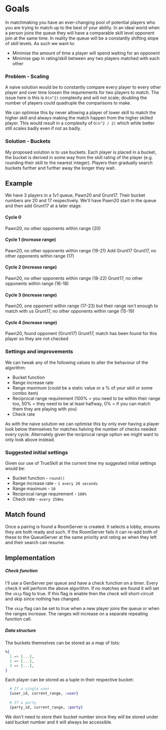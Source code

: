# Goals
In matchmaking you have an ever-changing pool of potential players who you are trying to match up to the best of your ability. In an ideal world when a person joins the queue they will have a comparable skill level opponent join at the same time. In reality the queue will be a constantly shifting slope of skill levels. As such we want to:
- Minimise the amount of time a player will spend waiting for an opponent
- Minimise gap in rating/skill between any two players matched with each other

### Problem - Scaling
A naive solution would be to constantly compare every player to every other player and over time loosen the requirements for two players to match. The issue here is this is `O(n^2)` complexity and will not scale; doubling the number of players could quadruple the comparisons to make.

We can optimise this by never allowing a player of lower skill to match the higher skill and always making the match happen from the higher skilled player. This would result in a complexity of `O(n^2 / 2)` which while better still scales badly even if not as badly.

### Solution - Buckets
My proposed solution is to use buckets. Each player is placed in a bucket, the bucket is derived in some way from the skill rating of the player (e.g. rounding their skill to the nearest integer). Players then gradually search buckets further and further away the longer they wait.

## Example
We have 3 players in a 1v1 queue, Pawn20 and Grunt17. Their bucket numbers are 20 and 17 respectively. We'll have Pawn20 start in the queue and then add Grunt17 at a later stage.

#### Cycle 0
Pawn20, no other opponents within range (20)

#### Cycle 1 (increase range)
Pawn20, no other opponents within range (19-21)
Add Grunt17
Grunt17, no other opponents within range (17)

#### Cycle 2 (increase range)
Pawn20, no other opponents within range (18-22)
Grunt17, no other opponents within range (16-18)

#### Cycle 3 (increase range)
Pawn20, one opponent within range (17-23) but their range isn't enough to match with us
Grunt17, no other opponents within range (15-19)

#### Cycle 4 (increase range)
Pawn20, found opponent (Grunt17)
Grunt17, match has been found for this player so they are not checked

### Settings and improvements
We can tweak any of the following values to alter the behaviour of the algorithm:
- Bucket function
- Range increase rate
- Range maximum (could be a static value or a % of your skill or some combo item)
- Reciprocal range requirement (100% = you need to be within their range too, 50% = they need to be at least halfway, 0% = if you can match them they are playing with you)
- Check rate

As with the naive solution we can optimise this by only ever having a player look below themselves for matches halving the number of checks needed every cycle. Alternately given the reciprocal range option we might want to only look above instead.

### Suggested initial settings
Given our use of TrueSkill at the current time my suggested initial settings would be:
- Bucket function - `round()`
- Range increase rate - `1 every 20 seconds`
- Range maximum - `10`
- Reciprocal range requirement - `100%`
- Check rate - `every 250ms`

## Match found
Once a pairing is found a RoomServer is created. It selects a lobby, ensures they are both ready and such. If the RoomServer fails it can re-add both of these to the QueueServer at the same priority and rating as when they left and their search can resume.

## Implementation
##### Check function
I'll use a GenServer per queue and have a check function on a timer. Every check it will perform the above algorithm. If no matches are found it will set the `skip` flag to true. If this flag is enable then the check will short-circuit and skip since nothing has changed.

The `skip` flag can be set to true when a new player joins the queue or when the ranges increase. The ranges will increase on a separate repeating function call.

##### Data structure
The buckets themselves can be stored as a map of lists:
```elixir
%{
  1 => [...],
  2 => [...],
  3 => [...],
}
```

Each player can be stored as a tuple in their respective bucket:

```elixir
  # If a single user
  {user_id, current_range, :user}
  
  # If a party
  {party_id, current_range, :party}
```

We don't need to store their bucket number since they will be stored under said bucket number and it will always be accessible.

